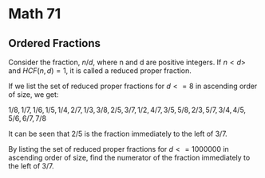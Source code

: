 # Math 71

## Ordered Fractions

Consider the fraction, $n/d$, where n and d are positive integers. If $n < d$> and $HCF(n, d) = 1$, it is called a reduced proper fraction.

If we list the set of reduced proper fractions for $d <= 8$ in ascending order of size, we get:

$1/8, 1/7, 1/6, 1/5, 1/4, 2/7, 1/3, 3/8, 2/5, 3/7, 1/2, 4/7, 3/5, 5/8, 2/3, 5/7, 3/4, 4/5, 5/6, 6/7, 7/8$

It can be seen that $2/5$ is the fraction immediately to the left of $3/7$.

By listing the set of reduced proper fractions for $d <= 1000000$ in ascending order of size, find the numerator of the fraction immediately to the left of $3/7$.